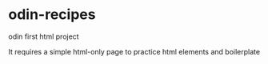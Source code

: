# odin-recipes

odin first html project

It requires a simple html-only page to practice html elements and boilerplate
